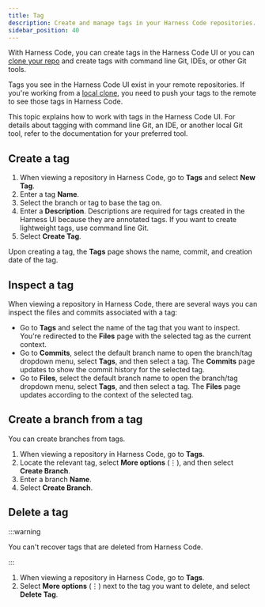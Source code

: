 ```yaml
---
title: Tag
description: Create and manage tags in your Harness Code repositories.
sidebar_position: 40
---
```


With Harness Code, you can create tags in the Harness Code UI or you can [clone your repo](./clone-repos.md) and create tags with command line Git, IDEs, or other Git tools.

Tags you see in the Harness Code UI exist in your remote repositories. If you're working from a [local clone](./clone-repos.md), you need to push your tags to the remote to see those tags in Harness Code.

This topic explains how to work with tags in the Harness Code UI. For details about tagging with command line Git, an IDE, or another local Git tool, refer to the documentation for your preferred tool.

## Create a tag

1. When viewing a repository in Harness Code, go to **Tags** and select **New Tag**.
2. Enter a tag **Name**.
3. Select the branch or tag to base the tag on.
4. Enter a **Description**. Descriptions are required for tags created in the Harness UI because they are annotated tags. If you want to create lightweight tags, use command line Git.
5. Select **Create Tag**.

Upon creating a tag, the **Tags** page shows the name, commit, and creation date of the tag.

## Inspect a tag

When viewing a repository in Harness Code, there are several ways you can inspect the files and commits associated with a tag:

* Go to **Tags** and select the name of the tag that you want to inspect. You're redirected to the **Files** page with the selected tag as the current context.
* Go to **Commits**, select the default branch name to open the branch/tag dropdown menu, select **Tags**, and then select a tag. The **Commits** page updates to show the commit history for the selected tag.
* Go to **Files**, select the default branch name to open the branch/tag dropdown menu, select **Tags**, and then select a tag. The **Files** page updates according to the context of the selected tag.

## Create a branch from a tag

You can create branches from tags.

1. When viewing a repository in Harness Code, go to **Tags**.
2. Locate the relevant tag, select **More options** (&vellip;), and then select **Create Branch**.
3. Enter a branch **Name**.
4. Select **Create Branch**.

<!-- If you get a `not found` error when you select **Create Branch**, re-select the tag in the **Based on** field and select **Create Branch** again. -->

## Delete a tag

:::warning

You can't recover tags that are deleted from Harness Code.

:::

1. When viewing a repository in Harness Code, go to **Tags**.
2. Select **More options** (&vellip;) next to the tag you want to delete, and select **Delete Tag**.

